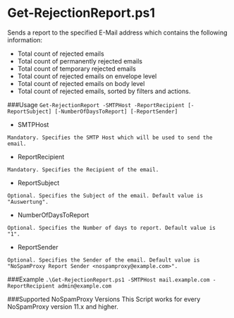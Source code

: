 # Get-RejectionReport.ps1
Sends a report to the specified E-Mail address which contains the following information:
 - Total count of rejected emails
 - Total count of permanently rejected emails
 - Total count of temporary rejected emails
 - Total count of rejected emails on envelope level
 - Total count of rejected emails on body level
 - Total count of rejected emails, sorted by filters and actions.

###Usage
`Get-RejectionReport -SMTPHost -ReportRecipient [-ReportSubject] [-NumberOfDaysToReport] [-ReportSender]`

- SMTPHost
```
Mandatory. Specifies the SMTP Host which will be used to send the email.
```
- ReportRecipient
```
Mandatory. Specifies the Recipient of the email.
```
- ReportSubject
```
Optional. Specifies the Subject of the email. Default value is "Auswertung".
```
- NumberOfDaysToReport
```
Optional. Specifies the Number of days to report. Default value is "1".
```
- ReportSender
```
Optional. Specifies the Sender of the email. Default value is "NoSpamProxy Report Sender <nospamproxy@example.com>".
```

###Example
`.\Get-RejectionReport.ps1 -SMTPHost mail.example.com -ReportRecipient admin@example.com`

###Supported NoSpamProxy Versions
This Script works for every NoSpamProxy version 11.x and higher.
